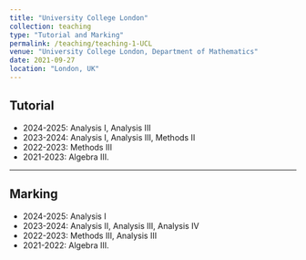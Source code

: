 ```yaml
---
title: "University College London"
collection: teaching
type: "Tutorial and Marking"
permalink: /teaching/teaching-1-UCL
venue: "University College London, Department of Mathematics"
date: 2021-09-27
location: "London, UK"
---
```


## Tutorial
- 2024-2025: Analysis I, Analysis III
- 2023-2024: Analysis I, Analysis III, Methods II
- 2022-2023: Methods III
- 2021-2023: Algebra III.

---
## Marking
- 2024-2025: Analysis I
- 2023-2024: Analysis II, Analysis III, Analysis IV
- 2022-2023: Methods III, Analysis III
- 2021-2022: Algebra III.


